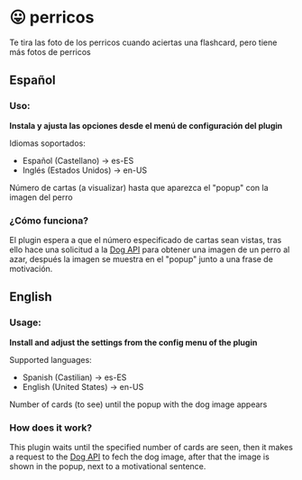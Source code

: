 # 😛 perricos

Te tira las foto de los perricos cuando aciertas una flashcard, pero tiene más fotos de perricos

## Español

### Uso:

**Instala y ajusta las opciones desde el menú de configuración del plugin**

Idiomas soportados:
- Español (Castellano) -> es-ES
- Inglés (Estados Unidos) -> en-US

Número de cartas (a visualizar) hasta que aparezca el "popup" con la imagen del perro

### ¿Cómo funciona?

El plugin espera a que el número especificado de cartas sean vistas, tras ello hace una
solicitud a la [Dog API](https://dog.ceo/dog-api/) para obtener una imagen de un perro
al azar, después la imagen se muestra en el "popup" junto a una frase de motivación.

## English

### Usage:

**Install and adjust the settings from the config menu of the plugin**

Supported languages:
- Spanish (Castilian) -> es-ES
- English (United States) -> en-US

Number of cards (to see) until the popup with the dog image appears

### How does it work?

This plugin waits until the specified number of cards are seen, then it makes a request 
to the [Dog API](https://dog.ceo/dog-api/) to fech the dog image, after that the image
is shown in the popup, next to a motivational sentence.

<!-- TODO: Describe usage -->

<!-- ignore-after -->
